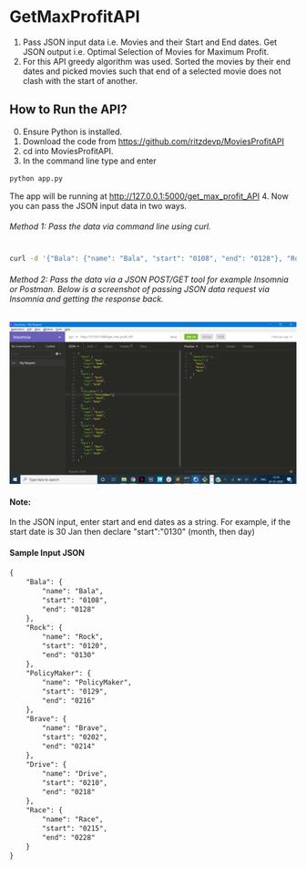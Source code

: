 # GetMaxProfitAPI

1. Pass JSON input data i.e. Movies and their Start and End dates. Get JSON output i.e. Optimal Selection of Movies for Maximum Profit.
2. For this API greedy algorithm was used. Sorted the movies by their end dates and picked movies such that end of a selected movie does not clash with the start of another.

## How to Run the API?

0. Ensure Python is installed.
1. Download the code from https://github.com/ritzdevp/MoviesProfitAPI
2. cd into MoviesProfitAPI. 
3. In the command line type and enter 
```sh
python app.py
```
The app will be running at http://127.0.0.1:5000/get_max_profit_API
4. Now you can pass the JSON input data in two ways.
 
###### Method 1: Pass the data via command line using curl.
#
```sh
curl -d '{"Bala": {"name": "Bala", "start": "0108", "end": "0128"}, "Rock": {"name": "Rock", "start": "0120", "end": "0130"}}' -H "Content-Type: application/json" -X GET http://127.0.0.1:5000/get_max_profit_API
```
###### Method 2: Pass the data via a JSON POST/GET tool for example Insomnia or Postman. Below is a screenshot of passing JSON data request via Insomnia and getting the response back.

![alt text](https://github.com/ritzdevp/MoviesProfitAPI/blob/master/ssinsomnia.png)



#### Note:
In the JSON input, enter start and end dates as a string. For example, if the start date is 30 Jan then declare "start":"0130" (month, then day)

#### Sample Input JSON
```
{
	"Bala": {
		"name": "Bala",
		"start": "0108",
		"end": "0128"
	},
	"Rock": {
		"name": "Rock",
		"start": "0120",
		"end": "0130"
	},
	"PolicyMaker": {
		"name": "PolicyMaker",
		"start": "0129",
		"end": "0216"
	},
	"Brave": {
		"name": "Brave",
		"start": "0202",
		"end": "0214"
	},
	"Drive": {
		"name": "Drive",
		"start": "0210",
		"end": "0218"
	},
	"Race": {
		"name": "Race",
		"start": "0215",
		"end": "0228"
	}
}
```


